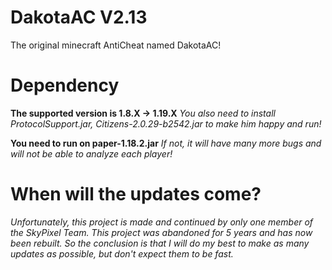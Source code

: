 # DakotaAC V2.13
The original minecraft AntiCheat named DakotaAC!

# Dependency
**The supported version is 1.8.X -> 1.19.X**
_You also need to install ProtocolSupport.jar, Citizens-2.0.29-b2542.jar to make him happy and run!_

**You need to run on paper-1.18.2.jar**
_If not, it will have many more bugs and will not be able to analyze each player!_

# When will the updates come?
_Unfortunately, this project is made and continued by only one member of the SkyPixel Team. This project was abandoned for 5 years and has now been rebuilt. So the conclusion is that I will do my best to make as many updates as possible, but don't expect them to be fast._
